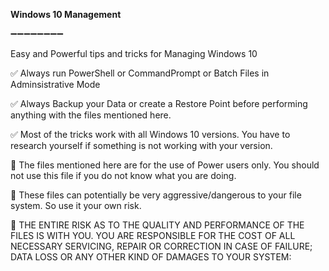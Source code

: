 <b> Windows 10 Management</b>

➖➖➖➖➖➖➖➖



Easy and Powerful tips and tricks for Managing Windows 10


✅ Always run PowerShell or CommandPrompt or Batch Files in Adminsistrative Mode

✅ Always Backup your Data or create a Restore Point before performing anything with the files mentioned here.

✅ Most of the tricks work with all Windows 10 versions. You have to research yourself if something is not working with your version.


🛑 The files mentioned here are for the use of Power users only. You should not use this file if you do not know what you are doing.

🛑 These files can potentially be very aggressive/dangerous to your file system. So use it your own risk.

🛑 THE ENTIRE RISK AS TO THE QUALITY AND PERFORMANCE OF THE FILES IS WITH YOU. YOU ARE RESPONSIBLE FOR THE COST OF ALL NECESSARY SERVICING, REPAIR OR CORRECTION IN CASE OF FAILURE; DATA LOSS OR ANY OTHER KIND OF DAMAGES TO YOUR SYSTEM:


